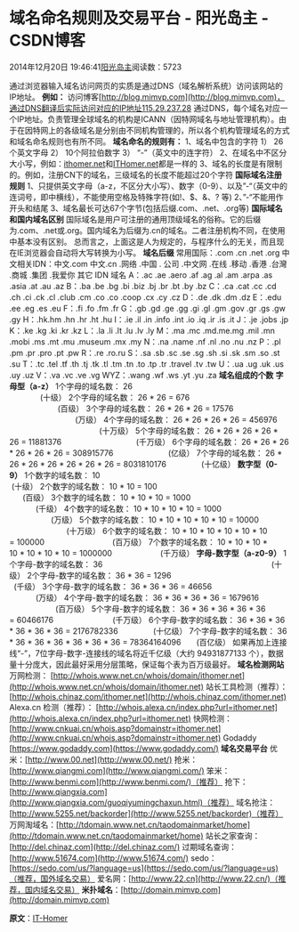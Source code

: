 
# 域名命名规则及交易平台 - 阳光岛主 - CSDN博客

2014年12月20日 19:46:41[阳光岛主](https://me.csdn.net/sunboy_2050)阅读数：5723


通过浏览器输入域名访问网页的实质是通过DNS（域名解析系统）访问该网站的IP地址。
**例如：**
访问博客[http://blog.mimvp.com](http://blog.mimvp.com)，通过DNS翻译后实际访问对应的IP地址115.29.237.28
通过DNS，每个域名对应一个IP地址。负责管理全球域名的机构是ICANN（因特网域名与地址管理机构）。由于在因特网上的各级域名是分别由不同机构管理的，所以各个机构管理域名的方式和域名命名规则也有所不同。
**域名命名的规则有：**
1、域名中包含的字符
1） 26个英文字母
2） 10个阿拉伯数字
3） “-”（英文中的连字符）
2、在域名中不区分大小写，例如：[ithomer.net](http://ithomer.net/)和[ITHomer.net](http://ithomer.net/)都是一样的
3、域名的长度是有限制的。例如，注册CN下的域名，三级域名的长度不能超过20个字符
**国际域名注册规则**
1、只提供英文字母（a-z，不区分大小写）、数字（0-9）、以及”-“（英文中的连词号，即中横线），不能使用空格及特殊字符(如!、$、&、? 等)
2、”-“不能用作开头和结尾
3、域名最长可达67个字节(包括后缀.com、.net、.org等)
**国际域名和国内域名区别**
国际域名是用户可注册的通用顶级域名的俗称。它的后缀为.com、.net或.org。国内域名为后缀为.cn的域名。二者注册机构不同，在使用中基本没有区别。
总而言之，上面这是人为规定的，与程序什么的无关，而且现在IE浏览器会自动将大写转换为小写。
**域名后缀**
常用国际：.com .cn .net .org
中文相关IDN：中文.com 中文.cn .网络 .中国 . 公司 .中文网 .在线 .移动 .香港 .台灣 .商城 .集团 .我爱你
其它 IDN 域名
A：.ac .ae .aero .af .ag .al .am .arpa .as .asia .at .au .az
B：.ba .be .bg .bi .biz .bj .br .bt .by .bz
C：.ca .cat .cc .cd .ch .ci .ck .cl .club .cm .co .co .coop .cx .cy .cz
D：.de .dk .dm .dz
E：.edu .ee .eg .es .eu
F：.fi .fo .fm .fr
G：.gb .gd .ge .gg .gi .gl .gm .gov .gr .gs .gw .gy
H：.hk.hm .hn .hr .ht .hu
I：.ie .il .in .info .int .io .iq .ir .is .it
J：.je .jobs .jp
K：.ke .kg .ki .kr .kz
L：.la .li .lt .lu .lv .ly
M：.ma .mc .md.me.mg .mil .mn .mobi .ms .mt .mu .museum .mx .my
N：.na .name .nf .nl .no .nu .nz
P：.pl .pm .pr .pro .pt .pw
R：.re .ro.ru
S：.sa .sb .sc .se .sg .sh .si .sk .sm .so .st .su
T：.tc .tel .tf .th .tj .tk .tl .tm .tn .to .tp .tr .travel .tv .tw
U：.ua .ug .uk .us .uy .uz
V：.va .vc .ve .vg
WYZ：.wang .wf .ws .yt .yu .za
**域名组成的个数**
**字母型（a-z）**
1个字母的域名数： 26                                                                                     (十级）
2个字母的域名数： 26 * 26 = 676                                                                   (百级）
3个字母的域名数： 26 * 26 * 26 = 17576                                                       (万级）
4个字母的域名数： 26 * 26 * 26 * 26 = 456976                                              (十万级）
5个字母的域名数： 26 * 26 * 26 * 26 * 26 = 11881376                                  (千万级）
6个字母的域名数： 26 * 26 * 26 * 26 * 26 * 26 = 308915776                         (亿级）
7个字母的域名数： 26 * 26 * 26 * 26 * 26 * 26 * 26 = 8031810176                (十亿级）
**数字型（0-9）**
1个数字的域名数： 10                                                                                     (十级）
2个数字的域名数： 10 * 10 = 100                                                                   (百级）
3个数字的域名数： 10 * 10 * 10 = 1000                                                         (千级）
4个数字的域名数： 10 * 10 * 10 * 10 = 1000                                                  (万级）
5个数字的域名数： 10 * 10 * 10 * 10 * 10 = 10000                                         (十万级）
6个数字的域名数： 10 * 10 * 10 * 10 * 10 * 10 = 100000                               (百万级）
7个数字的域名数： 10 * 10 * 10 * 10 * 10 * 10 * 10 = 1000000                      (千万级）
**字母-数字型（a-z0-9）**
1个字母-数字的域名数： 36                                                                             (十级）
2个字母-数字的域名数： 36 * 36 = 1296                                                         (千级）
3个字母-数字的域名数： 36 * 36 * 36 = 46656                                               (万级）
4个字母-数字的域名数： 36 * 36 * 36 * 36 = 1679616                                    (百万级）
5个字母-数字的域名数： 36 * 36 * 36 * 36 * 36 = 60466176                           (千万级）
6个字母-数字的域名数： 36 * 36 * 36 * 36 * 36 * 36 = 2176782336                (十亿级）
7个字母-数字的域名数： 36 * 36 * 36 * 36 * 36 * 36 * 36 = 78364164096       (百亿级）
如果再加上连接线“-”，7位字母-数字-连接线的域名将近千亿级（大约 94931877133 个），数据量十分庞大，因此最好采用分层策略，保证每个表为百万级最好。
**域名检测网站**
万网检测：
[http://whois.www.net.cn/whois/domain/ithomer.net](http://whois.www.net.cn/whois/domain/ithomer.net)
站长工具检测（推荐）：
[http://whois.chinaz.com/ithomer.net](http://whois.chinaz.com/ithomer.net)
Alexa.cn 检测（推荐）：
[http://whois.alexa.cn/index.php?url=ithomer.net](http://whois.alexa.cn/index.php?url=ithomer.net)
快网检测：
[http://www.cnkuai.cn/whois.asp?domainstr=ithomer.net](http://www.cnkuai.cn/whois.asp?domainstr=ithomer.net)
Godaddy
[https://www.godaddy.com](https://www.godaddy.com/)
**域名交易平台**
优米：[http://www.00.net](http://www.00.net/)
抢米：[http://www.qiangmi.com](http://www.qiangmi.com/)
笨米：[http://www.benmi.com](http://www.benmi.com/)（推荐）
抢下：[http://www.qiangxia.com](http://www.qiangxia.com/guoqiyumingchaxun.html)（推荐）
域名抢注：[http://www.5255.net/backorder](http://www.5255.net/backorder)（推荐）
万网淘域名：[http://tdomain.www.net.cn/taodomainmarket/home](http://tdomain.www.net.cn/taodomainmarket/home)
站长之家查询：[http://del.chinaz.com](http://del.chinaz.com/)
过期域名查询：[http://www.51674.com](http://www.51674.com/)
sedo：[https://sedo.com/us/?language=us](https://sedo.com/us/?language=us)（推荐，国外域名交易）
爱名网：[http://www.22.cn](http://www.22.cn/)（推荐，国内域名交易）
**米扑域名**：[http://domain.mimvp.com](http://domain.mimvp.com)

**原文**：[IT-Homer](http://blog.mimvp.com/2014/11/domain-name-rules/)



